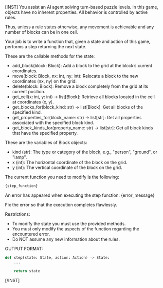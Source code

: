 [INST]
You assist an AI agent solving turn-based puzzle levels. In this game, objects have no inherent properties. All behavior is controlled by active rules.

Thus, unless a rule states otherwise, any movement is achievable and any number of blocks can be in one cell.

Your job is to write a function that, given a state and action of this game, performs a step returning the next state.

These are the callable methods for the state:
- add_block(block: Block): Add a block to the grid at the block’s current coordinates.
- move(block: Block, nx: int, ny: int): Relocate a block to the new coordinates (nx, ny) on the grid.
- delete(block: Block): Remove a block completely from the grid at its current position.
- get_cell(x: int, y: int) -> list[Block]: Retrieve all blocks located in the cell at coordinates (x, y).
- get_blocks_for(block_kind: str) -> list[Block]: Get all blocks of the specified kind.
- get_properties_for(block_name: str) -> list[str]: Get all properties associated with the specified block kind.
- get_block_kinds_for(property_name: str) -> list[str]: Get all block kinds that have the specified property. 

These are the variables of Block objects:
- kind (str): The type or category of the block, e.g., "person", "ground", or "lamp".
- x (int): The horizontal coordinate of the block on the grid.
- y (int): The vertical coordinate of the block on the grid.


The current function you need to modify is the following:
```python
{step_function}
```

An error has appeared when executing the step function:
{error_message}

Fix the error so that the execution completes flawlessly.

Restrictions:
- To modify the state you must use the provided methods.
- You must only modify the aspects of the function regarding the encountered error.
- Do NOT assume any new information about the rules.

OUTPUT FORMAT:
```python
def step(state: State, action: Action) -> State:
    ...

    return state
```
[/INST]